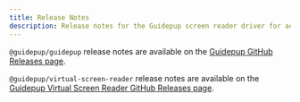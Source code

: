 ```yaml
---
title: Release Notes
description: Release notes for the Guidepup screen reader driver for accessibility automation testing.
---
```


`@guidepup/guidepup` release notes are available on the [Guidepup GitHub Releases page](https://github.com/guidepup/guidepup/releases).

`@guidepup/virtual-screen-reader` release notes are available on the [Guidepup Virtual Screen Reader GitHub Releases page](https://github.com/guidepup/virtual-screen-reader/releases).
